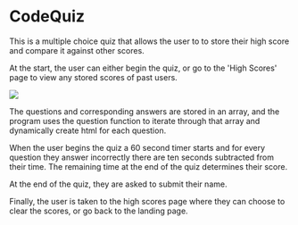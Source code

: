 # CodeQuiz


This is a multiple choice quiz that allows the user to to store their high score and compare it against other scores. 

At the start, the user can either begin the quiz, or go to the 'High Scores' page to view any stored scores of past users. 

![](1_Assets/Images/Screenshots/quizStart)

The questions and corresponding answers are stored in an array, and the program uses the question function to iterate through that array and dynamically create html for each question.

When the user begins the quiz a 60 second timer starts and for every question they answer incorrectly there are ten seconds subtracted from their time. The remaining time at the end of the quiz determines their score. 

At the end of the quiz, they are asked to submit their name.

Finally, the user is taken to the high scores page where they can choose to clear the scores, or go back to the landing page. 
